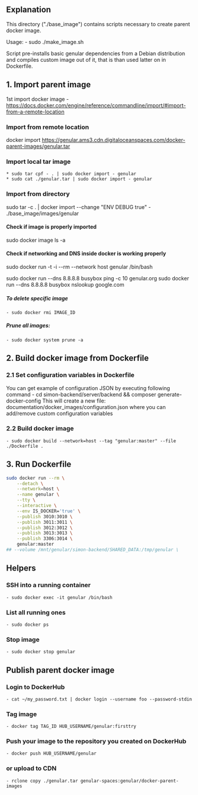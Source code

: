 ## Explanation

This directory ("./base_image") contains scripts necessary to create parent docker image.

Usage:
	- sudo ./make_image.sh

Script pre-installs basic genular dependencies from a Debian distribution and compiles custom image out of it,
that is than used latter on in Dockerfile.


## 1. Import parent image
1st import docker image - https://docs.docker.com/engine/reference/commandline/import/#import-from-a-remote-location

### Import from remote location
docker import https://genular.ams3.cdn.digitaloceanspaces.com/docker-parent-images/genular.tar

### Import local tar image
	* sudo tar cpf - . | sudo docker import - genular
	* sudo cat ./genular.tar | sudo docker import - genular

### Import from directory
sudo tar -c . | docker import --change "ENV DEBUG true" - ./base_image/images/genular

#### Check if image is properly imported
sudo docker image ls -a

#### Check if networking and DNS inside docker is working properly
sudo docker run -t -i --rm --network host genular /bin/bash

sudo docker run --dns 8.8.8.8 busybox ping -c 10 genular.org
sudo docker run --dns 8.8.8.8 busybox nslookup google.com

##### To delete specific image
	- sudo docker rmi IMAGE_ID
##### Prune all images:
	- sudo docker system prune -a

## 2. Build docker image from Dockerfile

### 2.1 Set configuration variables in Dockerfile
You can get example of configuration JSON by executing following command
	- cd simon-backend/server/backend && composer generate-docker-config
This will create a new file: documentation/docker_images/configuration.json where you can add/remove custom configuration variables

### 2.2 Build docker image
	- sudo docker build --network=host --tag "genular:master" --file ./Dockerfile .

## 3. Run Dockerfile
```bash
sudo docker run --rm \
	--detach \
	--network=host \
	--name genular \
	--tty \
	--interactive \
	--env IS_DOCKER='true' \
	--publish 3010:3010 \
	--publish 3011:3011 \
	--publish 3012:3012 \
	--publish 3013:3013 \
	--publish 3306:3014 \
	genular:master
## --volume /mnt/genular/simon-backend/SHARED_DATA:/tmp/genular \
```

## Helpers

### SSH into a running container
	- sudo docker exec -it genular /bin/bash
### List all running ones
	- sudo docker ps
### Stop image
	- sudo docker stop genular


## Publish parent docker image

### Login to DockerHub
	- cat ~/my_password.txt | docker login --username foo --password-stdin
### Tag image
	- docker tag TAG_ID HUB_USERNAME/genular:firsttry
### Push your image to the repository you created on DockerHub
	- docker push HUB_USERNAME/genular
### or upload to CDN
	- rclone copy ./genular.tar genular-spaces:genular/docker-parent-images